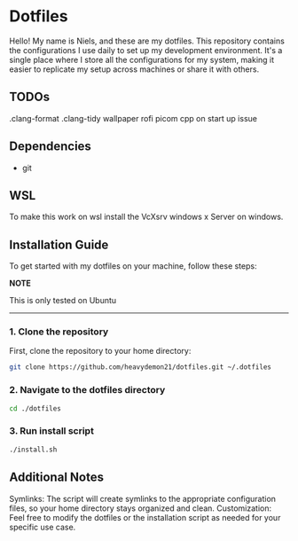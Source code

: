 # Dotfiles

Hello! My name is Niels, and these are my dotfiles. This repository contains the configurations I use daily to set up my development environment.
It's a single place where I store all the configurations for my system, making it easier to replicate my setup across machines or share it with others.

## TODOs

.clang-format
.clang-tidy
wallpaper
rofi
picom
cpp on start up issue

## Dependencies

- git

## WSL

To make this work on wsl install the VcXsrv windows x Server on windows.

## Installation Guide

To get started with my dotfiles on your machine, follow these steps:

**NOTE**

This is only tested on Ubuntu

---

### 1. Clone the repository

First, clone the repository to your home directory:

```sh
git clone https://github.com/heavydemon21/dotfiles.git ~/.dotfiles
```

### 2. Navigate to the dotfiles directory

```sh
cd ./dotfiles
```

### 3. Run install script

```sh
./install.sh
```

## Additional Notes

Symlinks: The script will create symlinks to the appropriate configuration files, so your home directory stays organized and clean.
Customization: Feel free to modify the dotfiles or the installation script as needed for your specific use case.
